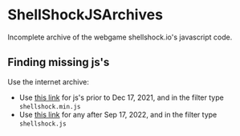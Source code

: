# ShellShockJSArchives
Incomplete archive of the webgame shellshock.io's javascript code.

## Finding missing js's
Use the internet archive:
- Use [this link](https://web.archive.org/web/*/shellshock.io/src*) for js's prior to Dec 17, 2021, and in the filter type `shellshock.min.js`
- Use [this link](https://web.archive.org/web/*/shellshock.io/js*) for any after Sep 17, 2022, and in the filter type `shellshock.js`
